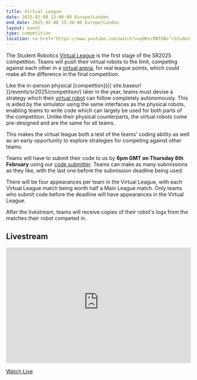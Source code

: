 ```yaml
---
title: Virtual League
date: 2025-02-08 13:00:00 Europe/London
end_date: 2025-02-08 15:30:00 Europe/London
layout: event
type: competition
location: <a href="https://www.youtube.com/watch?v=p0KxrRNTGBs">Student Robotics' YouTube Channel</a>
---
```


The Student Robotics [Virtual League](https://studentrobotics.org/docs/robots_101/programme_structure#virtual-league) is the first stage of the SR2025 competition. Teams will push their virtual robots to the limit, competing against each other in a [virtual arena](https://studentrobotics.org/docs/simulator/), for real league points, which could make all the difference in the final competition.

Like the in-person physical [competition]({{ site.baseurl }}/events/sr2025/competition/) later in the year, teams must devise a strategy which their [virtual robot](https://studentrobotics.org/docs/simulator/simulated_robot) can follow completely autonomously.
This is aided by the simulator using the same interfaces as the physical robots, enabling teams to write code which can largely be used for both parts of the competition.
Unlike their physical counterparts, the virtual robots come pre-designed and are the same for all teams.

This makes the virtual league both a test of the teams' coding ability as well as an early opportunity to explore strategies for competing against other teams.

Teams will have to submit their code to us by **6pm GMT on Thursday 6th February** using our [code submitter](https://studentrobotics.org/docs/tutorials/code_submitter).
Teams can make as many submissions as they like, with the last one before the submission deadline being used.

There will be four appearances per team in the Virtual League, with each Virtual League match being worth half a Main League match.
Only teams who submit code before the deadline will have appearances in the Virtual League.

After the livestream, teams will receive copies of their robot's logs from the matches their robot competed in.

## Livestream

<iframe
  title="Livestream of the Virtual League"
  width="100%"
  height="315"
  src="https://www.youtube-nocookie.com/embed/p0KxrRNTGBs"
  frameborder="0"
  allow="accelerometer; autoplay; encrypted-media; gyroscope; picture-in-picture"
  allowfullscreen
></iframe>

[Watch Live](https://www.youtube.com/watch?v=p0KxrRNTGBs)
